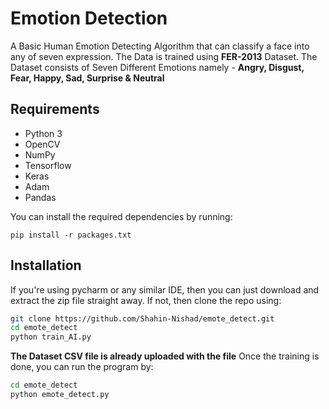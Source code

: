 # Emotion Detection

A Basic Human Emotion Detecting Algorithm that can classify a face into any of seven expression. The Data is trained using **FER-2013** Dataset. The Dataset consists of Seven Different Emotions namely - 
**Angry, Disgust, Fear, Happy, Sad, Surprise & Neutral**

## Requirements ##
* Python 3
* OpenCV
* NumPy
* Tensorflow
* Keras
* Adam
* Pandas

You can install the required dependencies by running:
```
pip install -r packages.txt
```

## Installation ##

If you're using pycharm or any similar IDE, then you can just download and extract the zip file straight away. If not, then clone the repo using:
```bash
git clone https://github.com/Shahin-Nishad/emote_detect.git
cd emote_detect
python train_AI.py
```

**The Dataset CSV file is already uploaded with the file**
Once the training is done, you can run the program by:

```bash
cd emote_detect
python emote_detect.py
```
